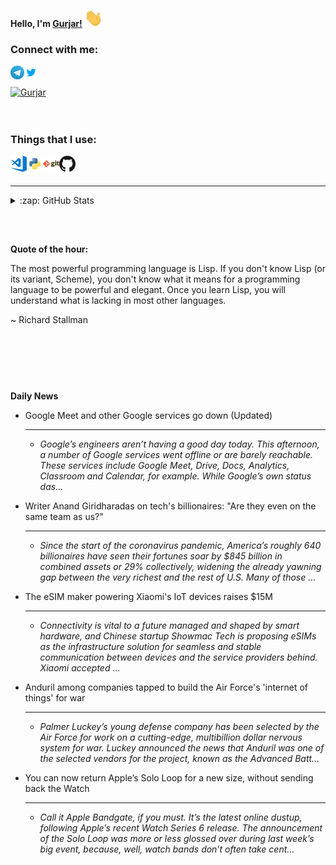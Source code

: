 #### Hello, I'm [Gurjar!](https://GurjarKing.github.io) <img src="https://raw.githubusercontent.com/ABSphreak/ABSphreak/master/gifs/Hi.gif" width="30px"></h2>


### Connect with me:

[<img align="left" alt="Gurjar | Telegram" width="22px" src="https://raw.githubusercontent.com/github/explore/80688e429a7d4ef2fca1e82350fe8e3517d3494d/topics/telegram/telegram.png" />][Telegram]
[<img align="left" alt="Gurjar | Twitter" width="22px" src="https://raw.githubusercontent.com/github/explore/80688e429a7d4ef2fca1e82350fe8e3517d3494d/topics/twitter/twitter.png" />][Twitter]
<br >
<br >
<a href="https://github.com/GurjarKing"><img src="https://komarev.com/ghpvc/?username=GurjarKing" alt="Gurjar" /></a> <br />
<br />
<br />
<!-- <br >

![](https://visitor-badge.glitch.me/badge?page_id=GurjarKing)

<br /> -->

### Things that I use:

[<img align="left" alt="Visual Studio Code" width="26px" src="https://raw.githubusercontent.com/github/explore/80688e429a7d4ef2fca1e82350fe8e3517d3494d/topics/visual-studio-code/visual-studio-code.png" />][VSCode]
[<img align="left" alt="Python" width="26px" src="https://raw.githubusercontent.com/github/explore/80688e429a7d4ef2fca1e82350fe8e3517d3494d/topics/python/python.png" />][Python]
[<img align="left" alt="Git" width="26px" src="https://raw.githubusercontent.com/github/explore/80688e429a7d4ef2fca1e82350fe8e3517d3494d/topics/git/git.png" />][Git]
[<img align="left" alt="GitHub" width="26px" src="https://raw.githubusercontent.com/github/explore/78df643247d429f6cc873026c0622819ad797942/topics/github/github.png" />][Github]

<br />
<br />

---
<details>
  <summary>:zap: GitHub Stats</summary>

<img align="left" alt="Gurjar's Github Stats" src="https://github-readme-stats.vercel.app/api?username=GurjarKing&show_icons=true&hide_border=true&count_private=true&include_all_commit=true&theme=algolia" />

</details>

<!-- ### 🔔 My latest tweet
<a href="https://twitter.com/Gurjar_King43" target="_blank">
	<img src="https://github.com/GurjarKing/GurjarKing/raw/master/tweet.png" width="70%" align="center" alt="Click to view on Twitter" title="My latest tweet, as an image"/>
</a> -->
<br>

<pre>

</pre>

**Quote of the hour:**

The most powerful programming language is Lisp. If you don't know Lisp (or its variant, Scheme), you don't know what it means for a programming language to be powerful and elegant. Once you learn Lisp, you will understand what is lacking in most other languages.

~ Richard Stallman
<pre>

</pre>
<br>
<pre>


</pre>
<strong>Daily News</strong>
  
  - Google Meet and other Google services go down (Updated)
     <hr/>
     
      - *Google’s engineers aren’t having a good day today. This afternoon, a number of Google services went offline or are barely reachable. These services include Google Meet, Drive, Docs, Analytics, Classroom and Calendar, for example. While Google’s own status das…*
     
  - Writer Anand Giridharadas on tech's billionaires: "Are they even on the same team as us?"
      <hr/>
      
      - *Since the start of the coronavirus pandemic, America’s roughly 640 billionaires have seen their fortunes soar by $845 billion in combined assets or 29% collectively, widening the already yawning gap between the very richest and the rest of U.S. Many of those …*
      
  - The eSIM maker powering Xiaomi's IoT devices raises $15M
      <hr/>
      
      - *Connectivity is vital to a future managed and shaped by smart hardware, and Chinese startup Showmac Tech is proposing eSIMs as the infrastructure solution for seamless and stable communication between devices and the service providers behind. Xiaomi accepted …*
      
  - Anduril among companies tapped to build the Air Force's 'internet of things' for war
      <hr/>
      
      - *Palmer Luckey’s young defense company has been selected by the Air Force for work on a cutting-edge, multibillion dollar nervous system for war. Luckey announced the news that Anduril was one of the selected vendors for the project, known as the Advanced Batt…*
       
  - You can now return Apple’s Solo Loop for a new size, without sending back the Watch
      <hr/>
       
       - *Call it Apple Bandgate, if you must. It’s the latest online dustup, following Apple’s recent Watch Series 6 release. The announcement of the Solo Loop was more or less glossed over during last week’s big event, because, well, watch bands don’t often take cent…*
      

<br />

[VSCode]: https://code.visualstudio.com/
[Python]: https://www.python.org/
[Git]: https://git-scm.com/
[Github]: https://github.com/
[Telegram]: https://t.me/Gurjar_King/
[Twitter]: https://twitter.com/Gurjar_King43/
